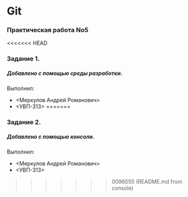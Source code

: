 # Git
### Практическая работа No5
<<<<<<< HEAD
### Задание 1.
##### Добавлено с помощью среды разработки.
Выполнил:
* <Меркулов Андрей Романович>
* <УВП-313>
=======
### Задание 2.
##### Добавлено с помощью консоли.
Выполнил:
* <Меркулов Андрей Романович>
* <УВП-313>
>>>>>>> 0096555 (README.md from console)
